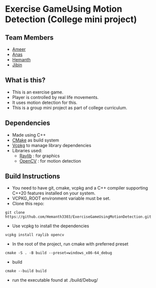 # Exercise GameUsing Motion Detection (College mini project)

## Team Members
* [Ameer](https://www.example.com)
* [Anas](https://www.example.com)
* [Hemanth](https://github.com/Hemanth3303)
* [Jibin](https://www.example.com)

## What is this?
* This is an exercise game.
* Player is controlled by real life movements.
* It uses motion detection for this.
* This is a group mini project as part of college curriculum.

##  Dependencies
* Made using C++
* [CMake](https://cmake.org/) as build system
* [Vcpkg](https://vcpkg.io/en/) to manage library dependencies
* Libraries used: 
  * [Raylib](https://www.raylib.com/) : for graphics
  * [OpenCV](https://opencv.org/) : for motion detection


## Build Instructions
* You need to have git, cmake, vcpkg and a C++ compiler supporting C++20 features installed on your system.
* VCPKG_ROOT environment variable must be set.
* Clone this repo:
```shell
git clone https://github.com/Hemanth3303/ExerciseGameUsingMotionDetection.git
```
* Use vcpkg to install the dependencies
```shell
vcpkg install raylib opencv
```
* In the root of the project, run cmake with preferred preset
```shell
cmake -S . -B build --preset=windows_x86-64_debug
```
* build
```shell
cmake --build build
```
* run the executable found at ./build/Debug/